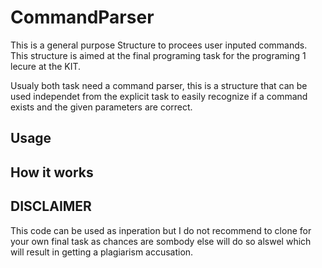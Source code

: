 # CommandParser

This is a general purpose Structure to procees user inputed commands.
This structure is aimed at the final programing task for the programing 1 lecure at the KIT.

Usualy both task need a command parser, this is a structure that can be used independet from the explicit task to easily recognize if a command exists and the given parameters are correct.

## Usage

## How it works

## DISCLAIMER
This code can be used as inperation but I do not recommend to clone for your own final task as chances are sombody else will do so alswel which will result in getting a plagiarism accusation.
 
